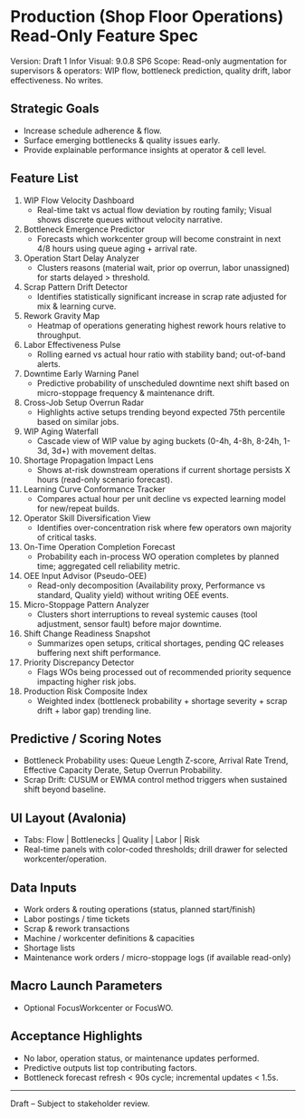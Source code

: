 # Production (Shop Floor Operations) Read‑Only Feature Spec

Version: Draft 1
Infor Visual: 9.0.8 SP6
Scope: Read-only augmentation for supervisors & operators: WIP flow, bottleneck prediction, quality drift, labor effectiveness. No writes.

## Strategic Goals
- Increase schedule adherence & flow.
- Surface emerging bottlenecks & quality issues early.
- Provide explainable performance insights at operator & cell level.

## Feature List
1. WIP Flow Velocity Dashboard
   - Real-time takt vs actual flow deviation by routing family; Visual shows discrete queues without velocity narrative.
2. Bottleneck Emergence Predictor
   - Forecasts which workcenter group will become constraint in next 4/8 hours using queue aging + arrival rate.
3. Operation Start Delay Analyzer
   - Clusters reasons (material wait, prior op overrun, labor unassigned) for starts delayed > threshold.
4. Scrap Pattern Drift Detector
   - Identifies statistically significant increase in scrap rate adjusted for mix & learning curve.
5. Rework Gravity Map
   - Heatmap of operations generating highest rework hours relative to throughput.
6. Labor Effectiveness Pulse
   - Rolling earned vs actual hour ratio with stability band; out-of-band alerts.
7. Downtime Early Warning Panel
   - Predictive probability of unscheduled downtime next shift based on micro-stoppage frequency & maintenance drift.
8. Cross-Job Setup Overrun Radar
   - Highlights active setups trending beyond expected 75th percentile based on similar jobs.
9. WIP Aging Waterfall
   - Cascade view of WIP value by aging buckets (0-4h, 4-8h, 8-24h, 1-3d, 3d+) with movement deltas.
10. Shortage Propagation Impact Lens
    - Shows at-risk downstream operations if current shortage persists X hours (read-only scenario forecast).
11. Learning Curve Conformance Tracker
    - Compares actual hour per unit decline vs expected learning model for new/repeat builds.
12. Operator Skill Diversification View
    - Identifies over-concentration risk where few operators own majority of critical tasks.
13. On-Time Operation Completion Forecast
    - Probability each in-process WO operation completes by planned time; aggregated cell reliability metric.
14. OEE Input Advisor (Pseudo-OEE)
    - Read-only decomposition (Availability proxy, Performance vs standard, Quality yield) without writing OEE events.
15. Micro-Stoppage Pattern Analyzer
    - Clusters short interruptions to reveal systemic causes (tool adjustment, sensor fault) before major downtime.
16. Shift Change Readiness Snapshot
    - Summarizes open setups, critical shortages, pending QC releases buffering next shift performance.
17. Priority Discrepancy Detector
    - Flags WOs being processed out of recommended priority sequence impacting higher risk jobs.
18. Production Risk Composite Index
    - Weighted index (bottleneck probability + shortage severity + scrap drift + labor gap) trending line.

## Predictive / Scoring Notes
- Bottleneck Probability uses: Queue Length Z-score, Arrival Rate Trend, Effective Capacity Derate, Setup Overrun Probability.
- Scrap Drift: CUSUM or EWMA control method triggers when sustained shift beyond baseline.

## UI Layout (Avalonia)
- Tabs: Flow | Bottlenecks | Quality | Labor | Risk
- Real-time panels with color-coded thresholds; drill drawer for selected workcenter/operation.

## Data Inputs
- Work orders & routing operations (status, planned start/finish)
- Labor postings / time tickets
- Scrap & rework transactions
- Machine / workcenter definitions & capacities
- Shortage lists
- Maintenance work orders / micro-stoppage logs (if available read-only)

## Macro Launch Parameters
- Optional FocusWorkcenter or FocusWO.

## Acceptance Highlights
- No labor, operation status, or maintenance updates performed.
- Predictive outputs list top contributing factors.
- Bottleneck forecast refresh < 90s cycle; incremental updates < 1.5s.

---
Draft – Subject to stakeholder review.